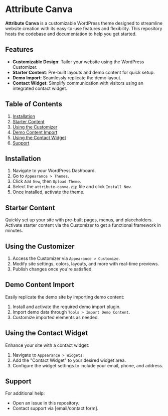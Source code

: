 # Attribute Canva

**Attribute Canva** is a customizable WordPress theme designed to streamline website creation with its easy-to-use features and flexibility. This repository hosts the codebase and documentation to help you get started.

## Features

- **Customizable Design**: Tailor your website using the WordPress Customizer.
- **Starter Content**: Pre-built layouts and demo content for quick setup.
- **Demo Import**: Seamlessly replicate the demo layout.
- **Contact Widget**: Simplify communication with visitors using an integrated contact widget.

## Table of Contents

1. [Installation](#installation)
2. [Starter Content](#starter-content)
3. [Using the Customizer](#using-the-customizer)
4. [Demo Content Import](#demo-content-import)
5. [Using the Contact Widget](#using-the-contact-widget)
6. [Support](#support)

## Installation

1. Navigate to your WordPress Dashboard.
2. Go to `Appearance > Themes`.
3. Click `Add New`, then `Upload Theme`.
4. Select the `attribute-canva.zip` file and click `Install Now`.
5. Once installed, activate the theme.

## Starter Content

Quickly set up your site with pre-built pages, menus, and placeholders. Activate starter content via the Customizer to get a functional framework in minutes.

## Using the Customizer

1. Access the Customizer via `Appearance > Customize`.
2. Modify site settings, colors, layouts, and more with real-time previews.
3. Publish changes once you're satisfied.

## Demo Content Import

Easily replicate the demo site by importing demo content:

1. Install and activate the required demo import plugin.
2. Import demo data through `Tools > Import Demo Content`.
3. Customize imported elements as needed.

## Using the Contact Widget

Enhance your site with a contact widget:

1. Navigate to `Appearance > Widgets`.
2. Add the "Contact Widget" to your desired widget area.
3. Configure the widget settings to include your email, phone, and address.

## Support

For additional help:

- Open an issue in this repository.
- Contact support via [email/contact form].
